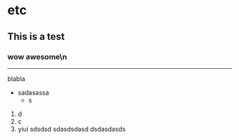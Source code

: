 # etc

## This is a test
### wow awesome\n
---
blabla
- sadasassa
    - s
1. d
2. c
3. yiui
    sdsdsd
    sdasdsdasd
    dsdasdasds

